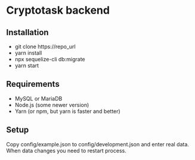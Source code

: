 # Cryptotask backend

## Installation

- git clone https://repo_url
- yarn install
- npx sequelize-cli db:migrate
- yarn start

## Requirements

- MySQL or MariaDB
- Node.js (some newer version)
- Yarn (or npm, but yarn is faster and better)

## Setup

Copy config/example.json to config/development.json and enter real data. When data changes you need to restart process.
